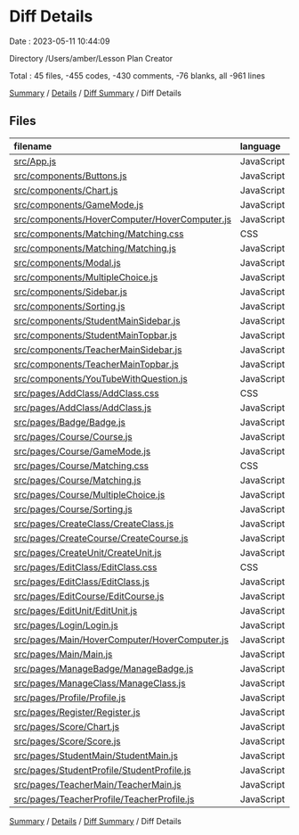 # Diff Details

Date : 2023-05-11 10:44:09

Directory /Users/amber/Lesson Plan Creator

Total : 45 files,  -455 codes, -430 comments, -76 blanks, all -961 lines

[Summary](results.md) / [Details](details.md) / [Diff Summary](diff.md) / Diff Details

## Files
| filename | language | code | comment | blank | total |
| :--- | :--- | ---: | ---: | ---: | ---: |
| [src/App.js](/src/App.js) | JavaScript | 8 | 0 | 3 | 11 |
| [src/components/Buttons.js](/src/components/Buttons.js) | JavaScript | 0 | -1 | 0 | -1 |
| [src/components/Chart.js](/src/components/Chart.js) | JavaScript | -216 | -3 | -26 | -245 |
| [src/components/GameMode.js](/src/components/GameMode.js) | JavaScript | -372 | -18 | -37 | -427 |
| [src/components/HoverComputer/HoverComputer.js](/src/components/HoverComputer/HoverComputer.js) | JavaScript | -129 | 0 | -23 | -152 |
| [src/components/Matching/Matching.css](/src/components/Matching/Matching.css) | CSS | -98 | 0 | -13 | -111 |
| [src/components/Matching/Matching.js](/src/components/Matching/Matching.js) | JavaScript | -148 | -21 | -19 | -188 |
| [src/components/Modal.js](/src/components/Modal.js) | JavaScript | -24 | -13 | 0 | -37 |
| [src/components/MultipleChoice.js](/src/components/MultipleChoice.js) | JavaScript | -93 | -1 | -7 | -101 |
| [src/components/Sidebar.js](/src/components/Sidebar.js) | JavaScript | 176 | 0 | 14 | 190 |
| [src/components/Sorting.js](/src/components/Sorting.js) | JavaScript | -187 | -19 | -19 | -225 |
| [src/components/StudentMainSidebar.js](/src/components/StudentMainSidebar.js) | JavaScript | -140 | 0 | -14 | -154 |
| [src/components/StudentMainTopbar.js](/src/components/StudentMainTopbar.js) | JavaScript | -13 | -1 | -7 | -21 |
| [src/components/TeacherMainSidebar.js](/src/components/TeacherMainSidebar.js) | JavaScript | -172 | 0 | -16 | -188 |
| [src/components/TeacherMainTopbar.js](/src/components/TeacherMainTopbar.js) | JavaScript | -13 | -1 | -7 | -21 |
| [src/components/YouTubeWithQuestion.js](/src/components/YouTubeWithQuestion.js) | JavaScript | -533 | -17 | -53 | -603 |
| [src/pages/AddClass/AddClass.css](/src/pages/AddClass/AddClass.css) | CSS | -36 | -2 | -8 | -46 |
| [src/pages/AddClass/AddClass.js](/src/pages/AddClass/AddClass.js) | JavaScript | -625 | -18 | -48 | -691 |
| [src/pages/Badge/Badge.js](/src/pages/Badge/Badge.js) | JavaScript | -15 | -2 | 1 | -16 |
| [src/pages/Course/Course.js](/src/pages/Course/Course.js) | JavaScript | 518 | 14 | 47 | 579 |
| [src/pages/Course/GameMode.js](/src/pages/Course/GameMode.js) | JavaScript | 370 | 0 | 36 | 406 |
| [src/pages/Course/Matching.css](/src/pages/Course/Matching.css) | CSS | 98 | 0 | 13 | 111 |
| [src/pages/Course/Matching.js](/src/pages/Course/Matching.js) | JavaScript | 148 | 21 | 19 | 188 |
| [src/pages/Course/MultipleChoice.js](/src/pages/Course/MultipleChoice.js) | JavaScript | 94 | 1 | 7 | 102 |
| [src/pages/Course/Sorting.js](/src/pages/Course/Sorting.js) | JavaScript | 178 | 0 | 18 | 196 |
| [src/pages/CreateClass/CreateClass.js](/src/pages/CreateClass/CreateClass.js) | JavaScript | 645 | 0 | 55 | 700 |
| [src/pages/CreateCourse/CreateCourse.js](/src/pages/CreateCourse/CreateCourse.js) | JavaScript | -10 | -22 | -3 | -35 |
| [src/pages/CreateUnit/CreateUnit.js](/src/pages/CreateUnit/CreateUnit.js) | JavaScript | -7 | -7 | -3 | -17 |
| [src/pages/EditClass/EditClass.css](/src/pages/EditClass/EditClass.css) | CSS | -36 | -2 | -8 | -46 |
| [src/pages/EditClass/EditClass.js](/src/pages/EditClass/EditClass.js) | JavaScript | 15 | -16 | 2 | 1 |
| [src/pages/EditCourse/EditCourse.js](/src/pages/EditCourse/EditCourse.js) | JavaScript | -5 | -51 | 1 | -55 |
| [src/pages/EditUnit/EditUnit.js](/src/pages/EditUnit/EditUnit.js) | JavaScript | -13 | -9 | -4 | -26 |
| [src/pages/Login/Login.js](/src/pages/Login/Login.js) | JavaScript | -5 | 0 | 0 | -5 |
| [src/pages/Main/HoverComputer/HoverComputer.js](/src/pages/Main/HoverComputer/HoverComputer.js) | JavaScript | 129 | 0 | 23 | 152 |
| [src/pages/Main/Main.js](/src/pages/Main/Main.js) | JavaScript | -3 | 0 | -1 | -4 |
| [src/pages/ManageBadge/ManageBadge.js](/src/pages/ManageBadge/ManageBadge.js) | JavaScript | -6 | -2 | 0 | -8 |
| [src/pages/ManageClass/ManageClass.js](/src/pages/ManageClass/ManageClass.js) | JavaScript | -6 | -19 | -3 | -28 |
| [src/pages/Profile/Profile.js](/src/pages/Profile/Profile.js) | JavaScript | 137 | 191 | 15 | 343 |
| [src/pages/Register/Register.js](/src/pages/Register/Register.js) | JavaScript | -6 | -2 | 0 | -8 |
| [src/pages/Score/Chart.js](/src/pages/Score/Chart.js) | JavaScript | 219 | 3 | 26 | 248 |
| [src/pages/Score/Score.js](/src/pages/Score/Score.js) | JavaScript | -8 | -5 | -2 | -15 |
| [src/pages/StudentMain/StudentMain.js](/src/pages/StudentMain/StudentMain.js) | JavaScript | -7 | -2 | -1 | -10 |
| [src/pages/StudentProfile/StudentProfile.js](/src/pages/StudentProfile/StudentProfile.js) | JavaScript | -131 | -200 | -17 | -348 |
| [src/pages/TeacherMain/TeacherMain.js](/src/pages/TeacherMain/TeacherMain.js) | JavaScript | -1 | -8 | 0 | -9 |
| [src/pages/TeacherProfile/TeacherProfile.js](/src/pages/TeacherProfile/TeacherProfile.js) | JavaScript | -132 | -198 | -17 | -347 |

[Summary](results.md) / [Details](details.md) / [Diff Summary](diff.md) / Diff Details